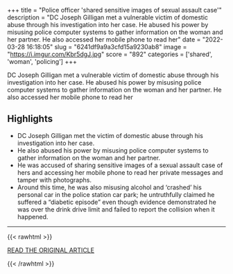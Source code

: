 +++
title = "Police officer 'shared sensitive images of sexual assault case'"
description = "DC Joseph Gilligan met a vulnerable victim of domestic abuse through his investigation into her case. He abused his power by misusing police computer systems to gather information on the woman and her partner. He also accessed her mobile phone to read her"
date = "2022-03-28 16:18:05"
slug = "6241df9a9a3cfd15a9230ab8"
image = "https://i.imgur.com/Kbr5dgJ.jpg"
score = "892"
categories = ['shared', 'woman', 'policing']
+++

DC Joseph Gilligan met a vulnerable victim of domestic abuse through his investigation into her case. He abused his power by misusing police computer systems to gather information on the woman and her partner. He also accessed her mobile phone to read her

## Highlights

- DC Joseph Gilligan met the victim of domestic abuse through his investigation into her case.
- He also abused his power by misusing police computer systems to gather information on the woman and her partner.
- He was accused of sharing sensitive images of a sexual assault case of hers and accessing her mobile phone to read her private messages and tamper with photographs.
- Around this time, he was also misusing alcohol and ‘crashed’ his personal car in the police station car park; he untruthfully claimed he suffered a “diabetic episode” even though evidence demonstrated he was over the drink drive limit and failed to report the collision when it happened.

---

{{< rawhtml >}}
  <p class="article-category">
    <a target="_blank" href="https://dagenhamnews.com/2022/03/28/police-officer-shared-sensitive-images-of-sexual-assault-case/">READ THE ORIGINAL ARTICLE</a>
  </p>
{{< /rawhtml >}}
